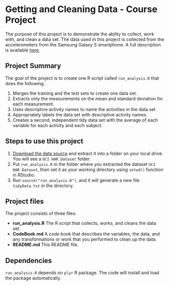 Getting and Cleaning Data - Course Project
==========================================

The purpose of this project is to demonstrate the ability to collect, work with, and clean a data set. The data used in this project is collected from the accelerometers from the Samsung Galaxy S smartphone. A full description is available [here](http://archive.ics.uci.edu/ml/datasets/Human+Activity+Recognition+Using+Smartphones).

## Project Summary

The goal of the project is to create one R script called ```run_analysis.R``` that does the following.

1. Merges the training and the test sets to create one data set.
2. Extracts only the measurements on the mean and standard deviation for each measurement.
3. Uses descriptive activity names to name the activities in the data set
4. Appropriately labels the data set with descriptive activity names.
5. Creates a second, independent tidy data set with the average of each variable for each activity and each subject.

## Steps to use this project

1. [Download the data source](https://d396qusza40orc.cloudfront.net/getdata%2Fprojectfiles%2FUCI%20HAR%20Dataset.zip) and extract it into a folder on your local drive. You will see a ```UCI HAR Dataset``` folder.
2. Put ```run_analysis.R``` in the folder where you extracted the dataset ```UCI HAR Dataset```, then set it as your working directory using ```setwd()``` function in RStudio.
3. Run ```source("run_analysis.R")```, and it will generate a new file ```tidyData.txt``` in the directory.

## Project files 

The project consists of three files:
* **run_analysis.R** The R script that collects, works, and cleans the data set.
* **CodeBook.md** A code book that describes the variables, the data, and any transformations or work that you performed to clean up the data.
* **README.md** This README file.


## Dependencies

```run_analysis.R``` depends on ```plyr``` R package. The code will install and load the package automatically.
